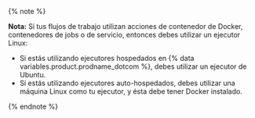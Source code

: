 {% note %}

**Nota:** Si tus flujos de trabajo utilizan acciones de contenedor de Docker, contenedores de jobs o de servicio, entonces debes utilizar un ejecutor Linux:

* Si estás utilizando ejecutores hospedados en {% data variables.product.prodname_dotcom %}, debes utilizar un ejecutor de Ubuntu.
* Si estás utilizando ejecutores auto-hospedados, debes utilizar una máquina Linux como tu ejecutor, y ésta debe tener Docker instalado.

{% endnote %}
